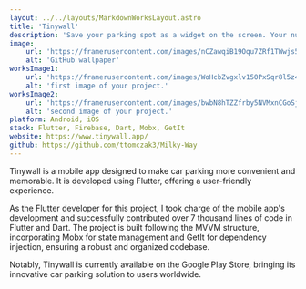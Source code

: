 ```yaml
---
layout: ../../layouts/MarkdownWorksLayout.astro
title: 'Tinywall'
description: 'Save your parking spot as a widget on the screen. Your number of the parking spot is always on your screen.'
image:
    url: 'https://framerusercontent.com/images/nCZawqiB19Oqu7ZRf1TWwjs58c.png'
    alt: 'GitHub wallpaper'
worksImage1:
    url: 'https://framerusercontent.com/images/WoHcbZvgxlv150PxSqr8l5z4KQ.png'
    alt: 'first image of your project.'
worksImage2:
    url: 'https://framerusercontent.com/images/bwbN8hTZZfrby5NVMxnCGoSjXzc.png'
    alt: 'second image of your project.'
platform: Android, iOS
stack: Flutter, Firebase, Dart, Mobx, GetIt
website: https://www.tinywall.app/
github: https://github.com/ttomczak3/Milky-Way
---
```


<p>
        Tinywall is a mobile app designed to make car parking more convenient and memorable. It is developed using Flutter, offering a user-friendly experience. 
    </p>
    <p>
        As the Flutter developer for this project, I took charge of the mobile app's development and successfully contributed over 7 thousand lines of code in Flutter and Dart. The project is built following the MVVM structure, incorporating Mobx for state management and GetIt for dependency injection, ensuring a robust and organized codebase.
    </p>
    <p>
        Notably, Tinywall is currently available on the Google Play Store, bringing its innovative car parking solution to users worldwide.
    </p>